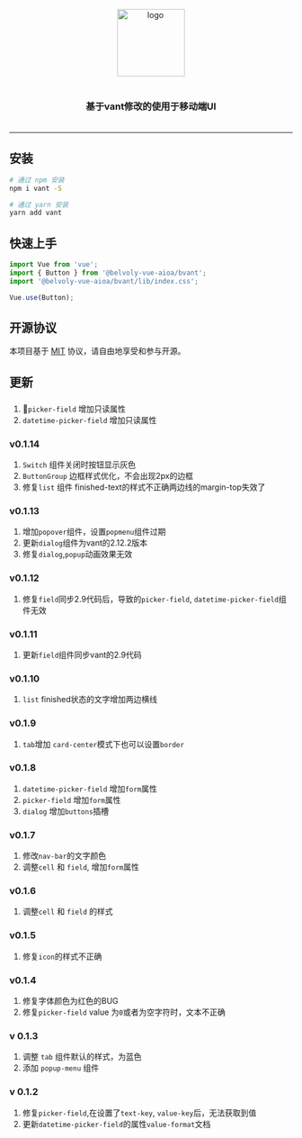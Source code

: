 <p align="center">
    <img alt="logo" src="https://img.yzcdn.cn/vant/logo.png" width="120" style="margin-bottom: 10px;">
</p>
<h3 align="center" style="margin: 30px 0 35px;">基于vant修改的使用于移动端UI</h3>

---

## 安装

```bash
# 通过 npm 安装
npm i vant -S

# 通过 yarn 安装
yarn add vant
```

## 快速上手

```js
import Vue from 'vue';
import { Button } from '@belvoly-vue-aioa/bvant';
import '@belvoly-vue-aioa/bvant/lib/index.css';

Vue.use(Button);
```

## 开源协议

本项目基于 [MIT](https://zh.wikipedia.org/wiki/MIT%E8%A8%B1%E5%8F%AF%E8%AD%89) 协议，请自由地享受和参与开源。


## 更新
###
1. `picker-field` 增加只读属性
2. `datetime-picker-field` 增加只读属性
### v0.1.14
1. `Switch` 组件关闭时按钮显示灰色
2. `ButtonGroup` 边框样式优化，不会出现2px的边框
3. 修复`list` 组件 finished-text的样式不正确两边线的margin-top失效了


### v0.1.13
1. 增加`popover`组件，设置`popmenu`组件过期
2. 更新`dialog`组件为vant的2.12.2版本
3. 修复`dialog`,`popup`动画效果无效
### v0.1.12
1. 修复`field`同步2.9代码后，导致的`picker-field`, `datetime-picker-field`组件无效

### v0.1.11
1. 更新`field`组件同步vant的2.9代码

### v0.1.10
1. `list` finished状态的文字增加两边横线

### v0.1.9
1. `tab`增加 `card-center`模式下也可以设置`border`

### v0.1.8
1. `datetime-picker-field` 增加`form`属性
2. `picker-field` 增加`form`属性
3. `dialog` 增加`buttons`插槽

### v0.1.7
1. 修改`nav-bar`的文字颜色
2. 调整`cell` 和 `field`, 增加`form`属性

### v0.1.6
1. 调整`cell` 和 `field` 的样式

### v0.1.5
1. 修复`icon`的样式不正确

### v0.1.4
1. 修复字体颜色为红色的BUG
2. 修复`picker-field` value 为`0`或者为空字符时，文本不正确

### v 0.1.3
1. 调整 `tab` 组件默认的样式，为蓝色
2. 添加 `popup-menu` 组件

### v 0.1.2
1. 修复`picker-field`,在设置了`text-key`, `value-key`后，无法获取到值
2. 更新`datetime-picker-field`的属性`value-format`文档